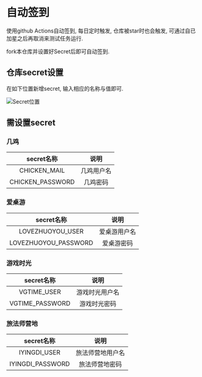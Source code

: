 # 自动签到

使用github Actions自动签到, 每日定时触发, 仓库被star时也会触发, 可通过自已加星之后再取消来测试任务运行.    

fork本仓库并设置好Secret后即可自动签到.

## 仓库secret设置

在如下位置新增secret, 输入相应的名称与值即可.

![Secret位置](doc/img/secret_location.png)

## 需设置secret

### 几鸡

| secret名称       | 说明       |
| :-:              | :-:        |
| CHICKEN_MAIL     | 几鸡用户名 |
| CHICKEN_PASSWORD | 几鸡密码   |

### 爱桌游

| secret名称           | 说明         |
| :-:                  | :-:          |
| LOVEZHUOYOU_USER     | 爱桌游用户名 |
| LOVEZHUOYOU_PASSWORD | 爱桌游密码   |

### 游戏时光

| secret名称      | 说明           |
| :-:             | :-:            |
| VGTIME_USER     | 游戏时光用户名 |
| VGTIME_PASSWORD | 游戏时光密码   |

### 旅法师营地

| secret名称       | 说明             |
| :-:              | :-:              |
| IYINGDI_USER     | 旅法师营地用户名 |
| IYINGDI_PASSWORD | 旅法师营地密码   |
